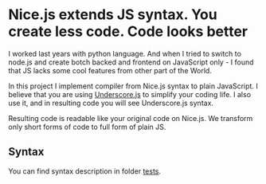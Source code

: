 Nice.js extends JS syntax. You create less code. Code looks better
=======

I worked last years with python language. And when I tried to switch to node.js and create botch backed and frontend on JavaScript only - I found that JS lacks some cool features from other part of the World.

In this project I implement compiler from Nice.js syntax to plain JavaScript. I believe that you are using [Underscore.js](http://underscorejs.org) to simplify your coding life. I also use it, and in resulting code you will see Underscore.js syntax.

Resulting code is readable like your original code on Nice.js. We transform only short forms of code to full form of plain JS.


Syntax
-----------

You can find syntax description in folder [tests](/tests).